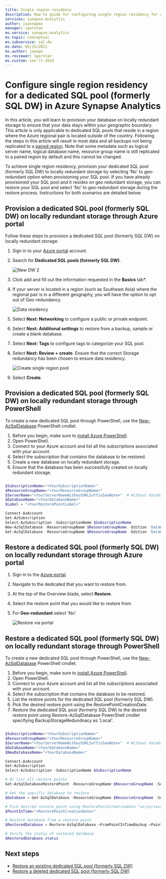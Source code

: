 ```yaml
---
title: Single region residency
description: How-to guide for configuring single region residency for a dedicated SQL pool (formerly SQL DW) in Azure Synapse Analytics
services: synapse-analytics
author: joannapea
manager: igorstan
ms.service: synapse-analytics
ms.topic: conceptual
ms.subservice: sql-dw 
ms.date: 05/15/2021
ms.author: joanpo
ms.reviewer: igorstan
ms.custom: seo-lt-2019
---
```


# Configure single region residency for a dedicated SQL pool (formerly SQL DW) in Azure Synapse Analytics

In this article, you will learn to provision your database on locally redundant storage to ensure that your data stays within your geographic boundary. This article is only applicable to dedicated SQL pools that reside in a region where the Azure regional pair is located outside of the country. Following the steps in this article will result in most data and all backups not being replicated to a [paired region](../../availability-zones/cross-region-replication-azure.md?toc=/azure/synapse-analytics/sql-data-warehouse/toc.json&bc=/azure/synapse-analytics/sql-data-warehouse/breadcrumb/toc.json). Note that some metadata such as logical server name, logical database name, resource group name is still replicated to a paired region by default and this cannot be changed. 

To achieve single region residency, provision your dedicated SQL pool (formerly SQL DW) to locally redundant storage by selecting 'No' to geo-redundant option when provisioning your SQL pool. If you have already provisioned your SQL pool and it resides on geo redundant storage, you can restore your SQL pool and select 'No' to geo-redundant storage during the restore process. Instructions for both scenarios are detailed below. 

## Provision a dedicated SQL pool (formerly SQL DW) on locally redundant storage through Azure portal

Follow these steps to provision a dedicated SQL pool (formerly SQL DW) on locally redundant storage:

1. Sign in to your [Azure portal](https://portal.azure.com/) account.
1. Search for **Dedicated SQL pools (formerly SQL DW)**.

   ![New DW 2](./media/sql-data-warehouse-restore-from-geo-backup/georestore-new.png)

1. Click add and fill out the information requested in the **Basics** tab*.

1. If your server is located in a region (such as Southeast Asia) where the regional pair is in a different geography, you will have the option to opt out of Geo-redundancy. 

   ![Data residency](./media/sql-data-warehouse-single-region-residency/data-residency-1.png)

1. Select **Next: Networking** to configure a public or private endpoint. 

1. Select **Next: Additional settings** to restore from a backup, sample or create a blank database.  

1. Select **Next: Tags** to configure tags to categorize your SQL pool. 

1. Select **Next: Review + create**. Ensure that the correct Storage redundancy has been chosen to ensure data residency. 

    ![Create single region pool](./media/sql-data-warehouse-single-region-residency/data-residency-2.png)

1. Select **Create**.  

## Provision a dedicated SQL pool (formerly SQL DW) on locally redundant storage through PowerShell
To create a new dedicated SQL pool through PowerShell, use the [New-AzSqlDatabase](/powershell/module/az.sql/new-azsqldatabaserestorepoint?toc=/azure/synapse-analytics/sql-data-warehouse/toc.json&bc=/azure/synapse-analytics/sql-data-warehouse/breadcrumb/toc.json) PowerShell cmdlet.

1. Before you begin, make sure to [install Azure PowerShell](/powershell/azure/?toc=/azure/synapse-analytics/sql-data-warehouse/toc.json&bc=/azure/synapse-analytics/sql-data-warehouse/breadcrumb/toc.json).
2. Open PowerShell.
3. Connect to your Azure account and list all the subscriptions associated with your account.
4. Select the subscription that contains the database to be restored.
5. Create a new database on locally redundant storage.
1. Ensure that the database has been successfully created on locally redundant storage.  

```powershell

$SubscriptionName="<YourSubscriptionName>"
$ResourceGroupName="<YourResourceGroupName>"
$ServerName="<YourServerNameWithoutURLSuffixSeeNote>"  # Without database.windows.net
$DatabaseName="<YourDatabaseName>"
$Label = "<YourRestorePointLabel>"

Connect-AzAccount
Get-AzSubscription
Select-AzSubscription -SubscriptionName $SubscriptionName
New-AzSqlDatabase -ResourceGroupName $ResourceGroupName -Edition 'DataWarehouse' -ServerName $ServerName -DatabaseName $DatabaseName -BackupStorageRedundancy 'Local'
Get-AzSqlDatabase -ResourceGroupName $ResourceGroupName -Edition 'DataWarehouse' -ServerName $ServerName -DatabaseName $DatabaseName 
```

## Restore a dedicated SQL pool (formerly SQL DW) on locally redundant storage through Azure portal
1. Sign in to the [Azure portal](https://portal.azure.com/).

1. Navigate to the dedicated  that you want to restore from.

1. At the top of the Overview blade, select **Restore**.

1. Select the restore point that you would like to restore from. 

1. For **Geo-redundant** select 'No'. 

   ![Restore via portal](./media/sql-data-warehouse-single-region-residency/data-residency-3.png)

## Restore a dedicated SQL pool (formerly SQL DW) on locally redundant storage through PowerShell
To create a new dedicated SQL pool through PowerShell, use the [New-AzSqlDatabase](/powershell/module/az.sql/new-azsqldatabaserestorepoint?toc=/azure/synapse-analytics/sql-data-warehouse/toc.json&bc=/azure/synapse-analytics/sql-data-warehouse/breadcrumb/toc.json) PowerShell cmdlet.

1. Before you begin, make sure to [install Azure PowerShell](/powershell/azure/?toc=/azure/synapse-analytics/sql-data-warehouse/toc.json&bc=/azure/synapse-analytics/sql-data-warehouse/breadcrumb/toc.json).
2. Open PowerShell.
3. Connect to your Azure account and list all the subscriptions associated with your account.
4. Select the subscription that contains the database to be restored.
5. List the restore points for the dedicated SQL pool (formerly SQL DW).
1. Pick the desired restore point using the RestorePointCreationDate.
1. Restore the dedicated SQL pool (formerly SQL DW) to the desired restore point using Restore-AzSqlDatabase PowerShell cmdlet specifying BackupStorageRedundnacy as 'Local'. 

```powershell

$SubscriptionName="<YourSubscriptionName>"
$ResourceGroupName="<YourResourceGroupName>"
$ServerName="<YourServerNameWithoutURLSuffixSeeNote>"  # Without database.windows.net
$DatabaseName="<YourDatabaseName>"
$NewDatabaseName="<YourDatabaseName>"

Connect-AzAccount
Get-AzSubscription
Select-AzSubscription -SubscriptionName $SubscriptionName

# Or list all restore points
Get-AzSqlDatabaseRestorePoint -ResourceGroupName $ResourceGroupName -ServerName $ServerName -DatabaseName $DatabaseName

# Get the specific database to restore
$Database = Get-AzSqlDatabase -ResourceGroupName $ResourceGroupName -ServerName $ServerName -DatabaseName $DatabaseName

# Pick desired restore point using RestorePointCreationDate "xx/xx/xxxx xx:xx:xx xx"
$PointInTime="<RestorePointCreationDate>"

# Restore database from a restore point
$RestoredDatabase = Restore-AzSqlDatabase –FromPointInTimeBackup –PointInTime $PointInTime -ResourceGroupName $Database.ResourceGroupName -ServerName $Database.ServerName -TargetDatabaseName $NewDatabaseName –ResourceId $Database.ResourceID -BackupStorageRedundancy 'Local'

# Verify the status of restored database
$RestoredDatabase.status
```


## Next steps

- [Restore an existing dedicated SQL pool (formerly SQL DW)](sql-data-warehouse-restore-active-paused-dw.md)
- [Restore a deleted dedicated SQL pool (formerly SQL DW)](sql-data-warehouse-restore-deleted-dw.md)
